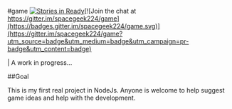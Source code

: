 #game
[![Stories in Ready](https://badge.waffle.io/spacegeek224/game.png?label=ready&title=Ready)](https://waffle.io/spacegeek224/game)[![Join the chat at https://gitter.im/spacegeek224/game](https://badges.gitter.im/spacegeek224/game.svg)](https://gitter.im/spacegeek224/game?utm_source=badge&utm_medium=badge&utm_campaign=pr-badge&utm_content=badge)

| A work in progress...

##Goal

This is my first real project in NodeJs. Anyone is welcome to help suggest game ideas and help with the development.
